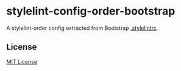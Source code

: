 # stylelint-config-order-bootstrap

A stylelint-order config extracted from Bootstrap [.stylelintrc](https://github.com/twbs/bootstrap/blob/2306f62bf19bb0696a9455aaf2eea6b083d9fdae/.stylelintrc).

## License

[MIT License](https://github.com/swordray/stylelint-config-order-bootstrap/blob/master/LICENSE)
